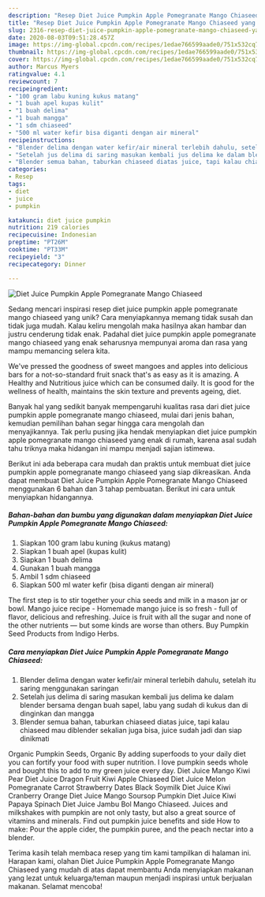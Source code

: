 ```yaml
---
description: "Resep Diet Juice Pumpkin Apple Pomegranate Mango Chiaseed yang Sempurna"
title: "Resep Diet Juice Pumpkin Apple Pomegranate Mango Chiaseed yang Sempurna"
slug: 2316-resep-diet-juice-pumpkin-apple-pomegranate-mango-chiaseed-yang-sempurna
date: 2020-08-03T09:51:28.457Z
image: https://img-global.cpcdn.com/recipes/1edae766599aade0/751x532cq70/diet-juice-pumpkin-apple-pomegranate-mango-chiaseed-foto-resep-utama.jpg
thumbnail: https://img-global.cpcdn.com/recipes/1edae766599aade0/751x532cq70/diet-juice-pumpkin-apple-pomegranate-mango-chiaseed-foto-resep-utama.jpg
cover: https://img-global.cpcdn.com/recipes/1edae766599aade0/751x532cq70/diet-juice-pumpkin-apple-pomegranate-mango-chiaseed-foto-resep-utama.jpg
author: Marcus Myers
ratingvalue: 4.1
reviewcount: 7
recipeingredient:
- "100 gram labu kuning kukus matang"
- "1 buah apel kupas kulit"
- "1 buah delima"
- "1 buah mangga"
- "1 sdm chiaseed"
- "500 ml water kefir bisa diganti dengan air mineral"
recipeinstructions:
- "Blender delima dengan water kefir/air mineral terlebih dahulu, setelah itu saring menggunakan saringan"
- "Setelah jus delima di saring masukan kembali jus delima ke dalam blender bersama dengan buah sapel, labu yang sudah di kukus dan di dinginkan dan mangga"
- "Blender semua bahan, taburkan chiaseed diatas juice, tapi kalau chiaseed mau diblender sekalian juga bisa, juice sudah jadi dan siap dinikmati"
categories:
- Resep
tags:
- diet
- juice
- pumpkin

katakunci: diet juice pumpkin 
nutrition: 219 calories
recipecuisine: Indonesian
preptime: "PT26M"
cooktime: "PT33M"
recipeyield: "3"
recipecategory: Dinner

---
```



![Diet Juice Pumpkin Apple Pomegranate Mango Chiaseed](https://img-global.cpcdn.com/recipes/1edae766599aade0/751x532cq70/diet-juice-pumpkin-apple-pomegranate-mango-chiaseed-foto-resep-utama.jpg)

Sedang mencari inspirasi resep diet juice pumpkin apple pomegranate mango chiaseed yang unik? Cara menyiapkannya memang tidak susah dan tidak juga mudah. Kalau keliru mengolah maka hasilnya akan hambar dan justru cenderung tidak enak. Padahal diet juice pumpkin apple pomegranate mango chiaseed yang enak seharusnya mempunyai aroma dan rasa yang mampu memancing selera kita.

We&#39;ve pressed the goodness of sweet mangoes and apples into delicious bars for a not-so-standard fruit snack that&#39;s as easy as it is amazing. A Healthy and Nutritious juice which can be consumed daily. It is good for the wellness of health, maintains the skin texture and prevents ageing, diet.

Banyak hal yang sedikit banyak mempengaruhi kualitas rasa dari diet juice pumpkin apple pomegranate mango chiaseed, mulai dari jenis bahan, kemudian pemilihan bahan segar hingga cara mengolah dan menyajikannya. Tak perlu pusing jika hendak menyiapkan diet juice pumpkin apple pomegranate mango chiaseed yang enak di rumah, karena asal sudah tahu triknya maka hidangan ini mampu menjadi sajian istimewa.


Berikut ini ada beberapa cara mudah dan praktis untuk membuat diet juice pumpkin apple pomegranate mango chiaseed yang siap dikreasikan. Anda dapat membuat Diet Juice Pumpkin Apple Pomegranate Mango Chiaseed menggunakan 6 bahan dan 3 tahap pembuatan. Berikut ini cara untuk menyiapkan hidangannya.

<!--inarticleads1-->

##### Bahan-bahan dan bumbu yang digunakan dalam menyiapkan Diet Juice Pumpkin Apple Pomegranate Mango Chiaseed:

1. Siapkan 100 gram labu kuning (kukus matang)
1. Siapkan 1 buah apel (kupas kulit)
1. Siapkan 1 buah delima
1. Gunakan 1 buah mangga
1. Ambil 1 sdm chiaseed
1. Siapkan 500 ml water kefir (bisa diganti dengan air mineral)


The first step is to stir together your chia seeds and milk in a mason jar or bowl. Mango juice recipe - Homemade mango juice is so fresh - full of flavor, delicious and refreshing. Juice is fruit with all the sugar and none of the other nutrients — but some kinds are worse than others. Buy Pumpkin Seed Products from Indigo Herbs. 

<!--inarticleads2-->

##### Cara menyiapkan Diet Juice Pumpkin Apple Pomegranate Mango Chiaseed:

1. Blender delima dengan water kefir/air mineral terlebih dahulu, setelah itu saring menggunakan saringan
1. Setelah jus delima di saring masukan kembali jus delima ke dalam blender bersama dengan buah sapel, labu yang sudah di kukus dan di dinginkan dan mangga
1. Blender semua bahan, taburkan chiaseed diatas juice, tapi kalau chiaseed mau diblender sekalian juga bisa, juice sudah jadi dan siap dinikmati


Organic Pumpkin Seeds, Organic By adding superfoods to your daily diet you can fortify your food with super nutrition. I love pumpkin seeds whole and bought this to add to my green juice every day. Diet Juice Mango Kiwi Pear Diet Juice Dragon Fruit Kiwi Apple Chiaseed Diet Juice Melon Pomegranate Carrot Strawberry Dates Black Soymilk Diet Juice Kiwi Cranberry Orange Diet Juice Mango Soursop Pumpkin Diet Juice Kiwi Papaya Spinach Diet Juice Jambu Bol Mango Chiaseed. Juices and milkshakes with pumpkin are not only tasty, but also a great source of vitamins and minerals. Find out pumpkin juice benefits and side How to make: Pour the apple cider, the pumpkin puree, and the peach nectar into a blender. 

Terima kasih telah membaca resep yang tim kami tampilkan di halaman ini. Harapan kami, olahan Diet Juice Pumpkin Apple Pomegranate Mango Chiaseed yang mudah di atas dapat membantu Anda menyiapkan makanan yang lezat untuk keluarga/teman maupun menjadi inspirasi untuk berjualan makanan. Selamat mencoba!
